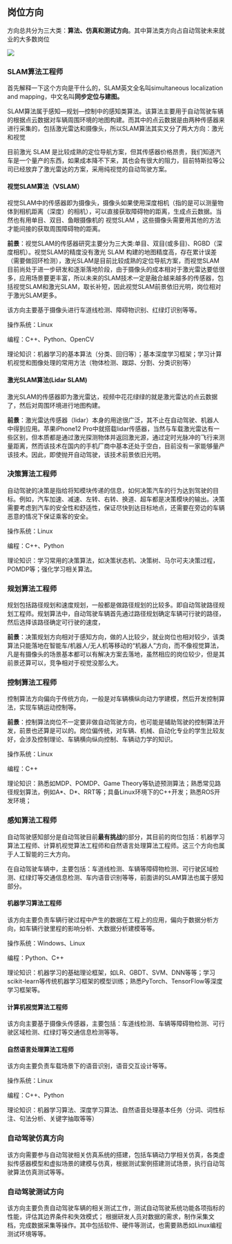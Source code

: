 ## 岗位方向
方向总共分为三大类：**算法、仿真和测试方向**。其中算法类方向占自动驾驶未来就业的大多数岗位

![](https://ddns.smpi.top:10000/md_attachments/Pasted%20image%2020220111101838.png)

### SLAM算法工程师
首先解释一下这个方向是干什么的，SLAM英文全名叫simultaneous localization and mapping，中文名叫**同步定位与建图。**

SLAM算法属于感知—规划—控制中的感知类算法。该算法主要用于自动驾驶车辆的根据点云数据对车辆周围环境的地图构建。而其中的点云数据是由两种传感器来进行采集的，包括激光雷达和摄像头，所以SLAM算法其实又分了两大方向：激光和视觉

目前激光 SLAM 是比较成熟的定位导航方案，但其传感器价格昂贵，我们知道汽车是一个量产的东西，如果成本降不下来，其也会有很大的阻力，目前特斯拉等公司已经放弃了激光雷达的方案，采用纯视觉的自动驾驶方案。

#### 视觉SLAM算法（VSLAM）
视觉SLAM中的传感器即为摄像头，摄像头如果使用深度相机（指的是可以测量物体到相机距离（深度）的相机），可以直接获取障碍物的距离，生成点云数据。当然也有用单目、双目、鱼眼摄像机的 视觉SLAM ，这些摄像头需要用其他的方法才能间接的获取周围障碍物的距离。

**前景**：视觉SLAM的传感器研究主要分为三大类:单目、双目(或多目)、RGBD（深度相机）。视觉SLAM的精度没有激光 SLAM 构建的地图精度高，存在累计误差（需要做回环检测），激光SLAM是目前比较成熟的定位导航方案，而视觉SLAM 目前尚处于进一步研发和逐渐落地阶段，由于摄像头的成本相对于激光雷达要低很多，应用场景要更丰富，所以未来的SLAM技术一定是融合越来越多的传感器，包括视觉SLAM和激光SLAM，取长补短，因此视觉SLAM前景依旧光明，岗位相对于激光SLAM更多。

该方向主要基于摄像头进行车道线检测、障碍物识别、红绿灯识别等等。

操作系统：Linux

编程：C++、Python、OpenCV

理论知识：机器学习的基本算法（分类、回归等）；基本深度学习框架；学习计算机视觉和图像处理的常用方法（物体检测、跟踪、分割、分类识别等）

#### 激光SLAM算法(Lidar SLAM)
激光SLAM的传感器即为激光雷达，视频中花花绿绿的就是激光雷达的点云数据了，然后对周围环境进行地图构建。

**前景**：激光雷达传感器（lidar）本身的用途很广泛，其不止在自动驾驶、机器人中得到应用。苹果iPhone12 Pro中就搭载lidar传感器，当然与车载激光雷达有一些区别，但本质都是通过激光探测物体并返回激光源，通过定时光脉冲的飞行来测量距离，然而该技术在国内的手机厂商中基本还处于空白，目前没有一家能够量产该技术。因此，即使抛开自动驾驶，该技术前景依旧光明。

### 决策算法工程师
自动驾驶的决策是指给将知模块传递的信息，如何决策汽车的行为达到驾驶的目标。例如，汽车加速、减速、左转、右转、换道、超车都是决策模块的输出。决策需要考虑到汽车的安全性和舒适性，保证尽快到达目标地点，还需要在旁边的车辆恶意的情况下保证乘客的安全。

操作系统：Linux

编程：C++、Python

理论知识：学习常用的决策算法，如决策状态机、决策树、马尔可夫决策过程，POMDP等；强化学习相关算法。

### 规划算法工程师
规划包括路径规划和速度规划，一般都是做路径规划的比较多。即自动驾驶路径规划工程师。规划算法中，自动驾驶车辆首先通过路径规划确定车辆可行驶的路径，然后选择该路径确定可行驶的速度，

**前景**：决策规划方向相对于感知方向，做的人比较少，就业岗位也相对较少，该类算法只能落地在智能车/机器人/无人机等移动的“机器人”方向，而不像视觉算法，凡是有摄像头的场景基本都可以有解决方案去落地，虽然相应的岗位较少，但是其前景还算可以，竞争相对于视觉没那么大。

### 控制算法工程师
控制算法方向偏向于传统方向，一般是对车辆横纵向动力学建模，然后开发控制算法，实现车辆运动控制等。

**前景**：控制算法岗位不一定要非做自动驾驶方向，也可能是辅助驾驶的控制算法开发，前景也还算是可以的。岗位偏传统，对车辆、机械、自动化专业的学生比较友好，会涉及控制理论、车辆横向纵向控制、车辆动力学的知识。

操作系统：Linux

编程：C++

理论知识：熟悉如MDP、POMDP、Game Theory等轨迹预测算法；熟悉常见路径规划算法，例如A*、D*、RRT等；具备Linux环境下的C++开发；熟悉ROS开发环境；

### 感知算法工程师
自动驾驶感知部分是自动驾驶目前**最有挑战**的部分，其目前的岗位包括：机器学习算法工程师、计算机视觉算法工程师和自然语言处理算法工程师。这三个方向也属于人工智能的三大方向。

在自动驾驶车辆中，主要包括：车道线检测、车辆等障碍物检测、可行驶区域检测、红绿灯等交通信息检测、车内语音识别等等，前面讲的SLAM算法也属于感知部分。

#### 机器学习算法工程师
该方向主要负责车辆行驶过程中产生的数据在工程上的应用，偏向于数据分析方向，如车辆行驶里程的影响分析、大数据分析建模等等。

操作系统：Windows、Linux

编程：Python、C++

理论知识：机器学习的基础理论框架，如LR、GBDT、SVM、DNN等等；学习scikit-learn等传统机器学习框架的模型训练；熟悉PyTorch、TensorFlow等深度学习框架等。

#### 计算机视觉算法工程师
该方向主要基于摄像头传感器，主要包括：车道线检测、车辆等障碍物检测、可行驶区域检测、红绿灯等交通信息检测等等。

#### 自然语言处理算法工程师
该方向主要负责车载场景下的语音识别，语音交互设计等等。

操作系统：Linux

编程：C++、Python

理论知识：机器学习算法、深度学习算法、自然语音处理基本任务（分词、词性标注、句法分析、关键字抽取等等）

### 自动驾驶仿真方向
该方向需要参与自动驾驶相关仿真系统的搭建，包括车辆动力学相关仿真，各类虚拟传感器模型和虚拟场景的建模与仿真，根据测试案例搭建测试场景，执行自动驾驶算法仿真测试等等。

### 自动驾驶测试方向
该方向主要负责自动驾驶车辆的相关测试工作，测试自动驾驶系统功能各项指标的性能，评估其边界条件和失效模式； 根据研发人员对数据的需求，制作采集文档，完成数据采集等操作。其中包括软件、硬件等测试，也需要熟悉如Linux编程测试环境等等。